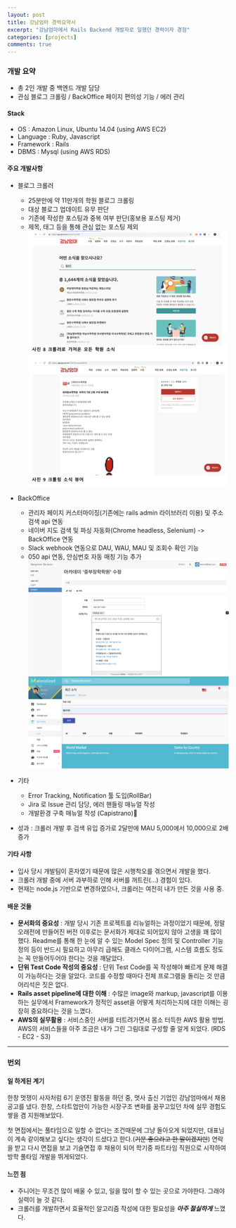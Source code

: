 ```yaml
---
layout: post
title: 강남엄마 경력요약서
excerpt: "강남엄마에서 Rails Backend 개발자로 일했던 경력이자 경험"
categories: [projects]
comments: true
---
```


### 개발 요약
- 총 2인 개발 중 백엔드 개발 담당
- 관심 블로그 크롤링 / BackOffice 페이지 편의성 기능 / 에러 관리 

#### Stack
- OS : Amazon Linux, Ubuntu 14.04 (using AWS EC2)
- Language : Ruby, Javascript
- Framework : Rails
- DBMS : Mysql (using AWS RDS)

#### 주요 개발사항
- 블로그 크롤러
    - 25분만에 약 11만개의 학원 블로그 크롤링
    - 대상 블로그 업데이트 유무 판단
    - 기존에 작성한 포스팅과 중복 여부 판단(홍보용 포스팅 제거) 
    - 제목, 태그 등을 통해 관심 없는 포스팅 제외
![](/img/gangmom.png)
- BackOffice
  - 관리자 페이지 커스터마이징(기존에는 rails admin 라이브러리 이용) 및 주소 검색 api 연동
  - 네이버 지도 검색 및 파싱 자동화(Chrome headless, Selenium) -> BackOffice 연동
  - Slack webhook 연동으로 DAU, WAU, MAU 및 조회수 확인 기능
  - 050 api 연동, 안심번호 자동 매칭 기능 추가
![](/img/gangmom_admin1.png)<br>
![](/img/gangmom_admin2.png)
- 기타
  - Error Tracking, Notification 툴 도입(RollBar)
  - Jira 로 Issue 관리 담당, 에러 핸들링 매뉴얼 작성
  - 개발환경 구축 매뉴얼 작성 (Capistrano)
    
- 성과 : 크롤러 개발 후 검색 유입 증가로 2달만에 MAU 5,000에서 10,000으로 2배 증가

#### 기타 사항
-	입사 당시 개발팀이 혼자였기 때문에 많은 시행착오를 겪으면서 개발을 했다.
-	크롤러 개발 중에 서버 과부하로 인해 서버를 꺼트린(...) 경험이 있다.
-	현재는 node.js 기반으로 변경하였으나, 크롤러는 여전히 내가 만든 것을 사용 중.

#### 배운 것들
- **문서화의 중요성** : 개발 당시 기존 프로젝트를 리뉴얼하는 과정이었기 때문에, 정말 오래전에 만들어진 버전 이후로는 문서화가 제대로 되어있지 않아 고생을 꽤 많이 했다.
Readme를 통해 한 눈에 알 수 있는 Model Spec 정의 및 Controller 기능 정의 등이 반드시 필요하고 아무리 급해도 클래스 다이어그램, 시스템 흐름도 정도는 꼭 만들어두어야 한다는 것을 깨달았다.
- **단위 Test Code 작성의 중요성** : 단위 Test Code를 꼭 작성해야 빠르게 문제 해결이 가능하다는 것을 알았다. 코드를 수정할 때마다 전체 프로그램을 돌리는 것 만큼 어리석은 짓은 없다.
- **Rails asset pipeline에 대한 이해** : 수많은 image와 markup, javascript를 이용하는 실무에서 Framework가 정적인 asset을 어떻게 처리하는지에 대한 이해는 굉장히 중요하다는 것을 느꼈다.
- **AWS의 실무활용** : 서비스중인 서버를 터트려가면서 몸소 터득한 AWS 활용 방법.
AWS의 서비스들을 아주 조금은 내가 그린 그림대로 구성할 줄 알게 되었다.
(RDS - EC2 - S3)

---
### 번외

#### 일 하게된 계기
 한창 멋쟁이 사자처럼 6기 운영진 활동을 하던 중, 멋사 출신 기업인 강남엄마에서 채용 공고를 냈다. 한창, 스타트업만이 가능한 시장구조 변화를 꿈꾸고있던 차에 실무 경험도 쌓을 겸 지원해보았다.

 첫 면접에서는 풀타임으로 일할 수 없다는 조건때문에 그냥 돌아오게 되었지만, 대표님이 계속 같이해보고 싶다는 생각이 드셨다고 한다.(~~기분 좋으라고 한 말이겠지만~~) 
 연락을 받고 다시 면접을 보고 기술면접 후 채용이 되어 학기중 파트타임 직원으로 시작하여 방학 풀타임 개발을 뛰게되었다.

#### 느낀 점
- 주니어는 무조건 많이 배울 수 있고, 일을 많이 할 수 있는 곳으로 가야한다. 그래야 실력이 늘 것 같다.
- 크롤러를 개발하면서 효율적인 알고리즘 작성에 대한 필요성을 ***아주 절실하게*** 느꼈다.